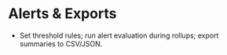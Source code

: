 # Alerts & Exports
- Set threshold rules; run alert evaluation during rollups; export summaries to CSV/JSON.
